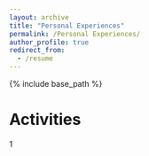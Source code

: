 ```yaml
---
layout: archive
title: "Personal Experiences"
permalink: /Personal Experiences/
author_profile: true
redirect_from:
  - /resume
---
```


{% include base_path %}

Activities
======
1
